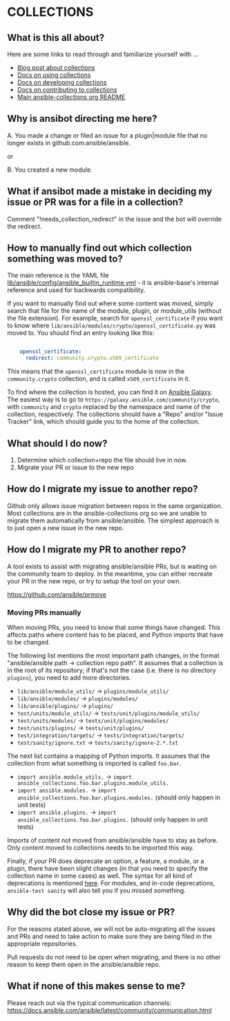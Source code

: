 # COLLECTIONS

## What is this all about?

Here are some links to read through and familiarize yourself with ...

* [Blog post about collections](https://www.ansible.com/blog/getting-started-with-ansible-collections)
* [Docs on using collections](https://docs.ansible.com/ansible/devel/user_guide/collections_using.html)
* [Docs on developing collections](https://docs.ansible.com/ansible/devel/dev_guide/developing_collections.html)
* [Docs on contributing to collections](https://docs.ansible.com/ansible/devel/community/contributing_maintained_collections.html)
* [Main ansible-collections org README](https://github.com/ansible-collections/overview/blob/master/README.rst)

## Why is ansibot directing me here?

A. You made a change or filed an issue for a plugin|module file that no longer exists in github.com:ansible/ansible.

or

B. You created a new module.

## What if ansibot made a mistake in deciding my issue or PR was for a file in a collection?

Comment "!needs_collection_redirect" in the issue and the bot will override the redirect.

## How to manually find out which collection something was moved to?

The main reference is the YAML file [lib/ansible/config/ansible_builtin_runtime.yml](https://github.com/ansible/ansible/blob/devel/lib/ansible/config/ansible_builtin_runtime.yml) - it is ansible-base's internal reference and used for backwards compatibility.

If you want to manually find out where some content was moved, simply search that file for the name of the module, plugin, or module_utils (without the file extension). For example, search for `openssl_certificate` if you want to know where `lib/ansible/modules/crypto/openssl_certificate.py` was moved to. You should find an entry looking like this:
```.yaml

    openssl_certificate:
      redirect: community.crypto.x509_certificate
```
This means that the `openssl_certificate` module is now in the `community.crypto` collection, and is called `x509_certificate` in it.

To find where the collection is hosted, you can find it on [Ansible Galaxy](https://galaxy.ansible.com/). The easiest way is to go to `https://galaxy.ansible.com/community/crypto`, with `community` and `crypto` replaced by the namespace and name of the collection, respectively. The collections should have a "Repo" and/or "Issue Tracker" link, which should guide you to the home of the collection.

## What should I do now?

1. Determine which collection+repo the file should live in now.
2. Migrate your PR or issue to the new repo

## How do I migrate my issue to another repo?

Github only allows issue migration between repos in the same organization. Most collections are in the ansible-collections org so we are unable
to migrate them automatically from ansible/ansible. The simplest approach is to just open a new issue in the new repo.

## How do I migrate my PR to another repo?

A tool exists to assist with migrating ansible/ansible PRs, but is waiting on the community team to deploy. In the meantime, you
can either recreate your PR in the new repo, or try to setup the tool on your own.

https://github.com/ansible/prmove

### Moving PRs manually

When moving PRs, you need to know that some things have changed. This affects paths where content has to be placed, and Python imports that have to be changed.

The following list mentions the most important path changes, in the format "ansible/ansible path -> collection repo path". It assumes that a collection is in the root of its repository; if that's not the case (i.e. there is no directory `plugins`), you need to add more directories.

- `lib/ansible/module_utils/` → `plugins/module_utils/`
- `lib/ansible/modules/` → `plugins/modules/`
- `lib/ansible/plugins/` → `plugins/`
- `test/units/module_utils/` → `tests/unit/plugins/module_utils/`
- `test/units/modules/` → `tests/unit/plugins/modules/`
- `test/units/plugins/` → `tests/unit/plugins/`
- `test/integration/targets/` → `tests/integration/targets/`
- `test/sanity/ignore.txt` → `tests/sanity/ignore-2.*.txt`

The next list contains a mapping of Python imports. It assumes that the collection from what something is imported is called `foo.bar`.

- `import ansible.module_utils.` → `import ansible_collections.foo.bar.plugins.module_utils.`
- `import ansible.modules.` → `import ansible_collections.foo.bar.plugins.modules.` (should only happen in unit tests)
- `import ansible.plugins.` → `import ansible_collections.foo.bar.plugins.` (should only happen in unit tests)

Imports of content not moved from ansible/ansible have to stay as before. Only content moved to collections needs to be imported this way.

Finally, if your PR does deprecate an option, a feature, a module, or a plugin, there have been slight changes (in that you need to specify the collection name in some cases) as well. The syntax for all kind of deprecations is mentioned [here](https://github.com/ansible-collections/overview/issues/45#issuecomment-645619042). For modules, and in-code deprecations, `ansible-test sanity` will also tell you if you missed something.

## Why did the bot close my issue or PR?

For the reasons stated above, we will not be auto-migrating all the issues and PRs and need to take action to make sure they are being
filed in the appropriate repositories.

Pull requests do not need to be open when migrating, and there is no other reason to keep them open in the ansible/ansible repo.

## What if none of this makes sense to me?

Please reach out via the typical communication channels: https://docs.ansible.com/ansible/latest/community/communication.html
